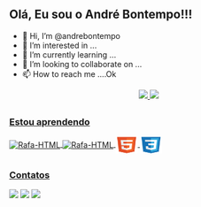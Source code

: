 ## Olá, Eu sou o André Bontempo!!!

- 👋 Hi, I’m @andrebontempo
- 👀 I’m interested in ...
- 🌱 I’m currently learning ...
- 💞️ I’m looking to collaborate on ...
- 📫 How to reach me ....Ok


<div align="center">
  <a href="https://github.com/andrebontempo">
  <img height="170em" src="https://github-readme-stats.vercel.app/api?username=andrebontempo&show_icons=true&theme=dracula&include_all_commits=true&count_private=true"/>
  <img height="170em" src="https://github-readme-stats.vercel.app/api/top-langs/?username=andrebontempo&layout=compact&langs_count=7&theme=dracula"/>
</div>

##
### Estou aprendendo
<div style="display: inline_block">
<img align="center" alt="Rafa-HTML" height="30" width="40" src="https://cdn.jsdelivr.net/gh/devicons/devicon/icons/java/java-original.svg" width="40" height="40"/>
<img align="center" alt="Rafa-HTML" height="30" width="40" src="https://cdn.jsdelivr.net/gh/devicons/devicon/icons/linux/linux-original.svg" width="40" height="40"/>
<img align="center" alt="Rafa-HTML" height="30" width="40" src="https://raw.githubusercontent.com/devicons/devicon/master/icons/html5/html5-original.svg">
<img align="center" alt="Rafa-CSS" height="30" width="40" src="https://raw.githubusercontent.com/devicons/devicon/master/icons/css3/css3-original.svg">  
</div>

##
### Contatos

<div>
<a href="https://www.youtube.com/channel/UCc-ERhkcpcpwT2OdvEyuMNA" target="_blank"><img src="https://img.shields.io/badge/YouTube-FF0000?style=for-the-badge&logo=youtube&logoColor=white" target="_blank"></a>
<a href="https://instagram.com/andre.lnx@gmail.com" target="_blank"><img src="https://img.shields.io/badge/-Instagram-%23E4405F?style=for-the-badge&logo=instagram&logoColor=white" target="_blank"></a>
<a href = "mailto:andre.lnx@gmail.com"><img src="https://img.shields.io/badge/Gmail-D14836?style=for-the-badge&logo=gmail&logoColor=white" target="_blank"></a>
</div>  


<!---
andrebontempo/andrebontempo is a ✨ special ✨ repository because its `README.md` (this file) appears on your GitHub profile.
You can click the Preview link to take a look at your changes.
--->
